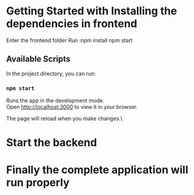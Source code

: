 # Getting Started with Installing the dependencies in frontend
Enter the frontend folder 
Run :npm install
     npm start


## Available Scripts

In the project directory, you can run:

### `npm start`

Runs the app in the development mode.\
Open [http://localhost:3000](http://localhost:3000) to view it in your browser.

The page will reload when you make changes.\

# Start the backend 
<!-- 1)Create a database in mysql
     2)Enter into application properties
     Changes
     3)spring.datasource.url=jdbc:mysql://localhost:3306/<DatabaseName>
     4)spring.datasource.password =<userpassword>
     Run the backend -->

# Finally the complete application will run properly

